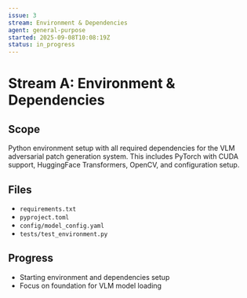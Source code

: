 ```yaml
---
issue: 3
stream: Environment & Dependencies
agent: general-purpose
started: 2025-09-08T10:08:19Z
status: in_progress
---
```


# Stream A: Environment & Dependencies

## Scope
Python environment setup with all required dependencies for the VLM adversarial patch generation system. This includes PyTorch with CUDA support, HuggingFace Transformers, OpenCV, and configuration setup.

## Files
- `requirements.txt`
- `pyproject.toml`
- `config/model_config.yaml`
- `tests/test_environment.py`

## Progress
- Starting environment and dependencies setup
- Focus on foundation for VLM model loading